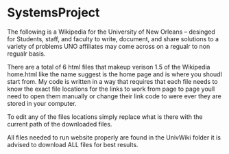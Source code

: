 # SystemsProject
The following is a Wikipedia for the University of New Orleans – desinged for Students, staff, and faculty to write, document, and share solutions to a variety of problems UNO affiliates may come across on a regualr to non regualr basis.

There are a total of 6 html files that makeup verison 1.5 of the Wikipedia home.html like the name suggest is the home page and is where you shoudl start from. My code is written in a way that requires that each file needs to know the exact file locations for the links to work from page to page youll need to open them manually or change their link code to were ever they are stored in your computer.

To edit any of the files locations simply replace what is there with the current path of the downloaded files.

All files needed to run website properly are found in the UnivWiki folder 
it is advised to download ALL files for best results.
